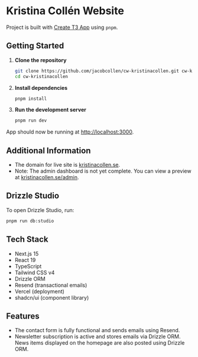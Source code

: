 # Kristina Collén Website

Project is built with [Create T3 App](https://create.t3.gg/) using `pnpm`.

## Getting Started

1. **Clone the repository**
   ```bash
   git clone https://github.com/jacobcollen/cw-kristinacollen.git cw-kristinacollen
   cd cw-kristinacollen
   ```

2. **Install dependencies**
   ```bash
   pnpm install
   ```

3. **Run the development server**
   ```bash
   pnpm run dev
   ```

App should now be running at [http://localhost:3000](http://localhost:3000).

## Additional Information

- The domain for live site is [kristinacollen.se](https://kristinacollen.se).
- Note: The admin dashboard is not yet complete. You can view a preview at [kristinacollen.se/admin](https://kristinacollen.se/admin).

## Drizzle Studio

To open Drizzle Studio, run:

```bash
pnpm run db:studio
```

## Tech Stack

- Next.js 15
- React 19
- TypeScript
- Tailwind CSS v4
- Drizzle ORM
- Resend (transactional emails)
- Vercel (deployment)
- shadcn/ui (component library)

## Features

- The contact form is fully functional and sends emails using Resend.
- Newsletter subscription is active and stores emails via Drizzle ORM. News items displayed on the homepage are also posted using Drizzle ORM.
